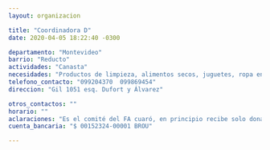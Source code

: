 ```yaml
---
layout: organizacion

title: "Coordinadora D"
date: 2020-04-05 18:22:40 -0300

departamento: "Montevideo"
barrio: "Reducto"
actividades: "Canasta"
necesidades: "Productos de limpieza, alimentos secos, juguetes, ropa en buen estado, transporte"
telefono_contacto: "099204370  099869454"
direccion: "Gil 1051 esq. Dufort y Álvarez"

otros_contactos: ""
horario: ""
aclaraciones: "Es el comité del FA cuaró, en principio recibe solo donaciones para armado de canastas"
cuenta_bancaria: "$ 00152324-00001 BROU"

---
```

